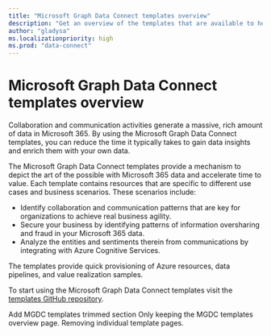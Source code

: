 ```yaml
---
title: "Microsoft Graph Data Connect templates overview"
description: "Get an overview of the templates that are available to help you build Microsoft Graph Data Connect solutions."
author: "gladysa"
ms.localizationpriority: high
ms.prod: "data-connect"
---
```


# Microsoft Graph Data Connect templates overview

Collaboration and communication activities generate a massive, rich amount of data in Microsoft 365. By using the Microsoft Graph Data Connect templates, you can reduce the time it typically takes to gain data insights and enrich them with your own data. 

The Microsoft Graph Data Connect templates provide a mechanism to depict the art of the possible with Microsoft 365 data and accelerate time to value. Each template contains resources that are specific to different use cases and business scenarios. These scenarios include:

- Identify collaboration and communication patterns that are key for organizations to achieve real business agility.
- Secure your business by identifying patterns of information oversharing and fraud in your Microsoft 365 data.
- Analyze the entities and sentiments therein from communications by integrating with Azure Cognitive Services.

The templates provide quick provisioning of Azure resources, data pipelines, and value realization samples.

To start using the Microsoft Graph Data Connect templates visit the [templates GitHub repository](https://github.com/microsoftgraph/dataconnect-solutions/tree/main). 


Add MGDC templates trimmed section 
Only keeping the MGDC templates overview page. Removing individual template pages.
